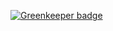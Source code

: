 
[![Greenkeeper badge](https://badges.greenkeeper.io/Charliekenney23/friend-finder.svg)](https://greenkeeper.io/)
